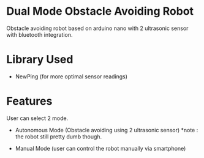 # Dual Mode Obstacle Avoiding Robot
Obstacle avoiding robot based on arduino nano with 2 ultrasonic sensor
with bluetooth integration.

# Library Used
- NewPing (for more optimal sensor readings)

# Features
User can select 2 mode.

- Autonomous Mode (Obstacle avoiding using 2 ultrasonic sensor)
*note : the robot still pretty dumb though.

- Manual Mode (user can control the robot manually via smartphone)

